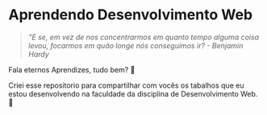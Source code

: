 # Aprendendo Desenvolvimento Web <a name="id1"></a>
>*"E se, em vez de nos concentrarmos em quanto tempo alguma coisa levou, focarmos em quão longe nós conseguimos ir? - Benjamin Hardy*

Fala eternos Aprendizes, tudo bem? :vulcan_salute:

Criei esse repositorio para compartilhar com vocês os tabalhos que eu estou desenvolvendo na faculdade da disciplina de Desenvolvimento Web. :dart:
